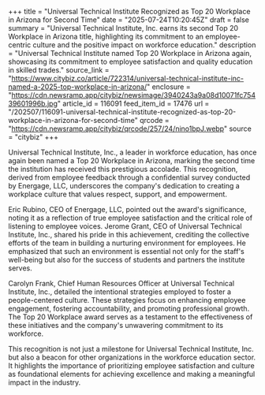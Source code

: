 +++
title = "Universal Technical Institute Recognized as Top 20 Workplace in Arizona for Second Time"
date = "2025-07-24T10:20:45Z"
draft = false
summary = "Universal Technical Institute, Inc. earns its second Top 20 Workplace in Arizona title, highlighting its commitment to an employee-centric culture and the positive impact on workforce education."
description = "Universal Technical Institute named Top 20 Workplace in Arizona again, showcasing its commitment to employee satisfaction and quality education in skilled trades."
source_link = "https://www.citybiz.co/article/722314/universal-technical-institute-inc-named-a-2025-top-workplace-in-arizona/"
enclosure = "https://cdn.newsramp.app/citybiz/newsimage/3940243a9a08d10071fc75439601996b.jpg"
article_id = 116091
feed_item_id = 17476
url = "/202507/116091-universal-technical-institute-recognized-as-top-20-workplace-in-arizona-for-second-time"
qrcode = "https://cdn.newsramp.app/citybiz/qrcode/257/24/nino1bpJ.webp"
source = "citybiz"
+++

<p>Universal Technical Institute, Inc., a leader in workforce education, has once again been named a Top 20 Workplace in Arizona, marking the second time the institution has received this prestigious accolade. This recognition, derived from employee feedback through a confidential survey conducted by Energage, LLC, underscores the company's dedication to creating a workplace culture that values respect, support, and empowerment.</p><p>Eric Rubino, CEO of Energage, LLC, pointed out the award's significance, noting it as a reflection of true employee satisfaction and the critical role of listening to employee voices. Jerome Grant, CEO of Universal Technical Institute, Inc., shared his pride in this achievement, crediting the collective efforts of the team in building a nurturing environment for employees. He emphasized that such an environment is essential not only for the staff's well-being but also for the success of students and partners the institute serves.</p><p>Carolyn Frank, Chief Human Resources Officer at Universal Technical Institute, Inc., detailed the intentional strategies employed to foster a people-centered culture. These strategies focus on enhancing employee engagement, fostering accountability, and promoting professional growth. The Top 20 Workplace award serves as a testament to the effectiveness of these initiatives and the company's unwavering commitment to its workforce.</p><p>This recognition is not just a milestone for Universal Technical Institute, Inc. but also a beacon for other organizations in the workforce education sector. It highlights the importance of prioritizing employee satisfaction and culture as foundational elements for achieving excellence and making a meaningful impact in the industry.</p>